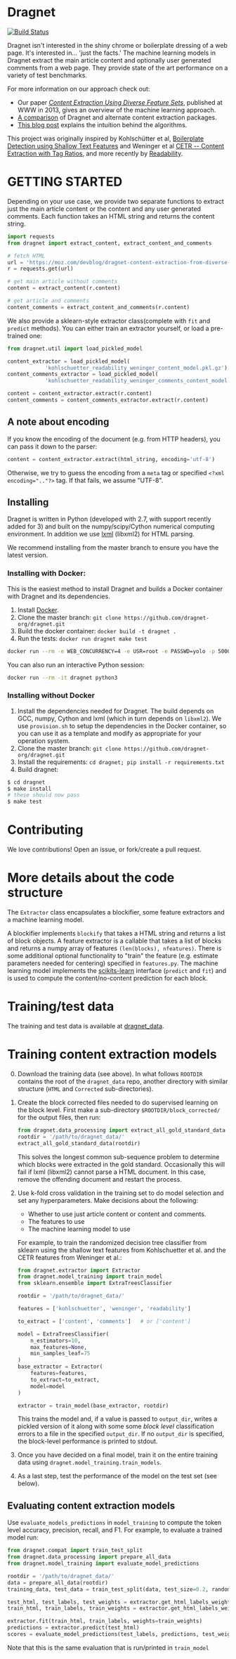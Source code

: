 Dragnet
=======

[![Build Status](https://travis-ci.com/dragnet-org/dragnet.svg?branch=master)](https://travis-ci.com/dragnet-org/dragnet)

Dragnet isn't interested in the shiny chrome or boilerplate dressing
of a web page. It's interested in... 'just the facts.'  The machine
learning models in Dragnet extract the main article content and
optionally user generated comments from a web page.  They provide
state of the art performance on a variety of test benchmarks.

For more information on our approach check out:

* Our paper [_Content Extraction Using Diverse Feature Sets_](dragnet_www2013.pdf?raw=true), published
at WWW in 2013, gives an overview of the machine learning approach.
* [A comparison](https://moz.com/devblog/benchmarking-python-content-extraction-algorithms-dragnet-readability-goose-and-eatiht/) of Dragnet and alternate content extraction packages.
* [This blog post](https://moz.com/devblog/dragnet-content-extraction-from-diverse-feature-sets/) explains the intuition behind the algorithms.

This project was originally inspired by
Kohlschütter et al, [Boilerplate Detection using Shallow Text Features](http://www.l3s.de/~kohlschuetter/publications/wsdm187-kohlschuetter.pdf) and
Weninger et al [CETR -- Content Extraction with Tag Ratios](https://www3.nd.edu/~tweninge/cetr/#main-content-area), and more recently by [Readability](https://github.com/buriy/python-readability).

# GETTING STARTED

Depending on your use case, we provide two separate functions to extract
just the main article content or the content and any user generated
comments.  Each function takes an HTML string and returns the content string.

```python
import requests
from dragnet import extract_content, extract_content_and_comments

# fetch HTML
url = 'https://moz.com/devblog/dragnet-content-extraction-from-diverse-feature-sets/'
r = requests.get(url)

# get main article without comments
content = extract_content(r.content)

# get article and comments
content_comments = extract_content_and_comments(r.content)
```

We also provide a sklearn-style extractor class(complete with `fit` and
`predict` methods). You can either train an extractor yourself, or load a
pre-trained one:
```python
from dragnet.util import load_pickled_model

content_extractor = load_pickled_model(
            'kohlschuetter_readability_weninger_content_model.pkl.gz')
content_comments_extractor = load_pickled_model(
            'kohlschuetter_readability_weninger_comments_content_model.pkl.gz')

content = content_extractor.extract(r.content)
content_comments = content_comments_extractor.extract(r.content)
```

## A note about encoding

If you know the encoding of the document (e.g. from HTTP headers),
you can pass it down to the parser:

```python
content = content_extractor.extract(html_string, encoding='utf-8')
```

Otherwise, we try to guess the encoding from a `meta` tag or specified
`<?xml encoding=".."?>` tag.  If that fails, we assume "UTF-8".

## Installing

Dragnet is written in Python (developed with 2.7, with support recently
added for 3) and built on the numpy/scipy/Cython numerical computing
environment.
In addition we use [lxml](http://lxml.de/) (libxml2)
for HTML parsing.

We recommend installing from the master branch to ensure you have the latest
version.

### Installing with Docker:

This is the easiest method to install Dragnet and builds a Docker
container with Dragnet and its dependencies.

1. Install [Docker](https://docs.docker.com/get-docker/).
2. Clone the master branch: `git clone https://github.com/dragnet-org/dragnet.git`
3. Build the docker container: `docker build -t dragnet .`
4. Run the tests: `docker run dragnet make test`

```bash
docker run --rm -e WEB_CONCURRENCY=4 -e USR=root -e PASSWD=yolo -p 5000:5000 dragnet
```

You can also run an interactive Python session:
```bash
docker run --rm -it dragnet python3
```

### Installing without Docker

1.  Install the dependencies needed for Dragnet. The build depends on
GCC, numpy, Cython and lxml (which in turn depends on `libxml2`). We
use `provision.sh` to setup the dependencies in the Docker container,
so you can use it as a template and modify as appropriate for your
operation system.
2.  Clone the master branch: `git clone https://github.com/dragnet-org/dragnet.git`
3.  Install the requirements: `cd dragnet; pip install -r requirements.txt`
4.  Build dragnet:

```bash
$ cd dragnet
$ make install
# these should now pass
$ make test
```

# Contributing

We love contributions! Open an issue, or fork/create a pull
request.

# More details about the code structure

The `Extractor` class encapsulates a blockifier, some feature extractors and a machine learning model.

A blockifier implements `blockify` that takes a HTML string and returns a list
of block objects.  A feature extractor is a callable that takes a list
of blocks and returns a numpy array of features `(len(blocks), nfeatures)`.
There is some additional optional functionality
to "train" the feature (e.g. estimate parameters needed for centering)
specified in `features.py`.  The machine learning model implements
the [scikits-learn](http://scikit-learn.org/stable/) interface (`predict` and `fit`) and is used to compute
the content/no-content prediction for each block.

# Training/test data

The training and test data is available at [dragnet_data](https://github.com/seomoz/dragnet_data).

# Training content extraction models

0.  Download the training data (see above).  In what follows `ROOTDIR` contains
    the root of the `dragnet_data` repo, another directory with similar
    structure (`HTML` and `Corrected` sub-directories).
1.  Create the block corrected files needed to do supervised learning on the block level.
    First make a sub-directory `$ROOTDIR/block_corrected/` for the output files, then run:

    ```python
    from dragnet.data_processing import extract_all_gold_standard_data
    rootdir = '/path/to/dragnet_data/'
    extract_all_gold_standard_data(rootdir)
    ```

    This solves the longest common sub-sequence problem to determine
    which blocks were extracted in the gold standard.
    Occasionally this will fail if lxml (libxml2) cannot parse
    a HTML document.  In this case, remove the offending document and restart
    the process.
2.  Use k-fold cross validation in the training set to do model selection
    and set any hyperparameters.  Make decisions about the following:

    * Whether to use just article content or content and comments.
    * The features to use
    * The machine learning model to use

    For example, to train the randomized decision tree classifier from
    sklearn using the shallow text features from Kohlschuetter et al.
    and the CETR features from Weninger et al.:

    ```python
    from dragnet.extractor import Extractor
    from dragnet.model_training import train_model
    from sklearn.ensemble import ExtraTreesClassifier

    rootdir = '/path/to/dragnet_data/'

    features = ['kohlschuetter', 'weninger', 'readability']

    to_extract = ['content', 'comments']   # or ['content']

    model = ExtraTreesClassifier(
        n_estimators=10,
        max_features=None,
        min_samples_leaf=75
    )
    base_extractor = Extractor(
        features=features,
        to_extract=to_extract,
        model=model
    )

    extractor = train_model(base_extractor, rootdir)
    ```

    This trains the model and, if a value is passed to `output_dir`, writes a
    pickled version of it along with some some *block level* classification
    errors to a file in the specified `output_dir`. If no `output_dir` is
    specified, the block-level performance is printed to stdout.
3.  Once you have decided on a final model, train it on the entire training
    data using `dragnet.model_training.train_models`.
4.  As a last step, test the performance of the model on the test set (see
    below).

## Evaluating content extraction models

Use `evaluate_models_predictions` in `model_training` to compute the token level
accuracy, precision, recall, and F1.  For example, to evaluate a trained model
run:

```python
from dragnet.compat import train_test_split
from dragnet.data_processing import prepare_all_data
from dragnet.model_training import evaluate_model_predictions

rootdir = '/path/to/dragnet_data/'
data = prepare_all_data(rootdir)
training_data, test_data = train_test_split(data, test_size=0.2, random_state=42)

test_html, test_labels, test_weights = extractor.get_html_labels_weights(test_data)
train_html, train_labels, train_weights = extractor.get_html_labels_weights(training_data)

extractor.fit(train_html, train_labels, weights=train_weights)
predictions = extractor.predict(test_html)
scores = evaluate_model_predictions(test_labels, predictions, test_weights)
```

Note that this is the same evaluation that is run/printed in `train_model`
